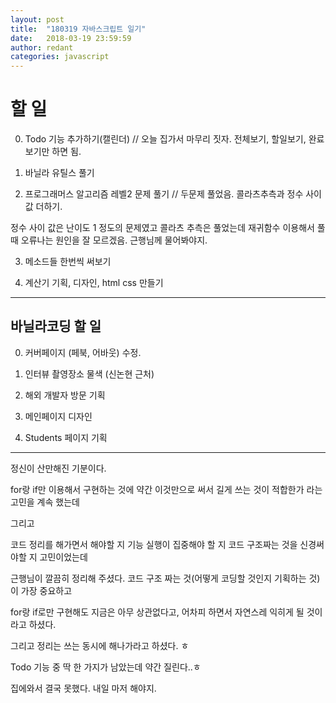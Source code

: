 ```yaml
---
layout: post
title:  "180319 자바스크립트 일기"
date:   2018-03-19 23:59:59
author: redant
categories: javascript
---
```


# 할 일 


0. Todo 기능 추가하기(캘린더) // 오늘 집가서 마무리 짓자. 전체보기, 할일보기, 완료보기만 하면 됨.



1. 바닐라 유틸스 풀기

2. 프로그래머스 알고리즘 레벨2 문제 풀기 // 두문제 풀었음. 콜라츠추측과 정수 사이 값 더하기.

정수 사이 값은 난이도 1 정도의 문제였고 콜라츠 추측은 풀었는데 재귀함수 이용해서 풀 때 오류나는 원인을 잘 모르겠음. 근행님께 물어봐야지.



3. 메소드들 한번씩 써보기

4. 계산기 기획, 디자인, html css 만들기




----


## 바닐라코딩 할 일

0. 커버페이지 (페북, 어바웃) 수정.

1. 인터뷰 촬영장소 물색 (신논현 근처)

2. 해외 개발자 방문 기획

3. 메인페이지 디자인

4. Students 페이지 기획 



----


정신이 산만해진 기분이다. 

for랑 if만 이용해서 구현하는 것에 약간 이것만으로 써서 길게 쓰는 것이 적합한가 라는 고민을 계속 했는데 

그리고

코드 정리를 해가면서 해야할 지 기능 실행이 집중해야 할 지  코드 구조짜는 것을 신경써야할 지 고민이었는데

근행님이 깔끔히 정리해 주셨다. 코드 구조 짜는 것(어떻게 코딩할 것인지 기획하는 것)이 가장 중요하고

for랑 if로만 구현해도 지금은 아무 상관없다고, 어차피 하면서 자연스레 익히게 될 것이라고 하셨다.

그리고 정리는 쓰는 동시에 해나가라고 하셨다. ㅎ


Todo 기능 중 딱 한 가지가 남았는데 약간 질린다..ㅎ

집에와서 결국 못했다. 내일 마저 해야지.

